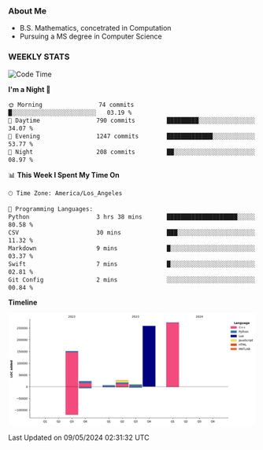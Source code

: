 ### About Me

- B.S. Mathematics, concetrated in Computation
- Pursuing a MS degree in Computer Science


### WEEKLY STATS
<!--START_SECTION:waka-->
![Code Time](http://img.shields.io/badge/Code%20Time-61%20hrs%2010%20mins-blue)

**I'm a Night 🦉** 

```text
🌞 Morning                74 commits          █░░░░░░░░░░░░░░░░░░░░░░░░   03.19 % 
🌆 Daytime                790 commits         █████████░░░░░░░░░░░░░░░░   34.07 % 
🌃 Evening                1247 commits        █████████████░░░░░░░░░░░░   53.77 % 
🌙 Night                  208 commits         ██░░░░░░░░░░░░░░░░░░░░░░░   08.97 % 
```


📊 **This Week I Spent My Time On** 

```text
🕑︎ Time Zone: America/Los_Angeles

💬 Programming Languages: 
Python                   3 hrs 38 mins       ████████████████████░░░░░   80.58 % 
CSV                      30 mins             ███░░░░░░░░░░░░░░░░░░░░░░   11.32 % 
Markdown                 9 mins              █░░░░░░░░░░░░░░░░░░░░░░░░   03.37 % 
Swift                    7 mins              █░░░░░░░░░░░░░░░░░░░░░░░░   02.81 % 
Git Config               2 mins              ░░░░░░░░░░░░░░░░░░░░░░░░░   00.84 % 
```

**Timeline**

![Lines of Code chart](https://raw.githubusercontent.com/nickocruzm/nickocruzm/main/assets/bar_graph.png)


 Last Updated on 09/05/2024 02:31:32 UTC
<!--END_SECTION:waka-->
